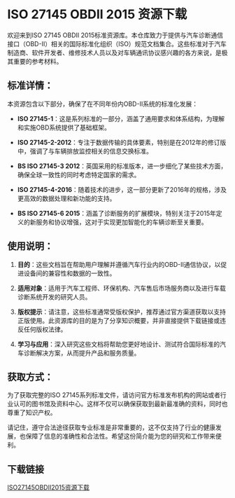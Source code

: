 # ISO 27145 OBDII 2015 资源下载

欢迎来到ISO 27145 OBDII 2015标准资源库。本仓库致力于提供与汽车诊断通信接口（OBD-II）相关的国际标准化组织（ISO）规范文档集合。这些标准对于汽车制造商、软件开发者、维修技术人员以及对车辆通讯协议感兴趣的各方来说，是极其重要的参考材料。

## 标准详情：

本资源包含以下部分，确保了在不同年份内OBD-II系统的标准化发展：

- **ISO 27145-1**：这是系列标准的一部分，涵盖了通用要求和体系结构，为理解和实施OBD系统提供了基础框架。
  
- **ISO 27145-2-2012**：专注于数据传输的具体要素，特别是在2012年的修订版中，强调了与车辆排放监控相关的信息交换标准。
  
- **BS ISO 27145-3 2012**：英国采用的标准版本，进一步细化了某些技术方面，确保全球一致性的同时考虑特定国家的需求。
  
- **ISO 27145-4-2016**：随着技术的进步，这一部分更新了2016年的规格，涉及更高效的数据处理和新功能的支持。
  
- **BS ISO 27145-6 2015**：涵盖了诊断服务的扩展模块，特别关注于2015年定义的新服务和协议增强，这对于实现更加智能化的车辆诊断至关重要。

## 使用说明：

1. **目的**：这些文档旨在帮助用户理解并遵循汽车行业内的OBD-II通信协议，以促进设备间的兼容性和数据的一致性。
   
2. **适用对象**：适用于汽车工程师、环保机构、汽车售后市场服务商以及进行车载诊断系统开发的研究人员。

3. **版权提示**：请注意，这些标准通常受版权保护，推荐通过官方渠道获取以支持正版使用。此资源库的目的是为了分享知识概要，并非直接提供下载链接或违反任何版权法律。

4. **学习与应用**：深入研究这些文档将帮助您更好地设计、测试符合国际标准的汽车诊断解决方案，从而提升产品和服务质量。

## 获取方式：

为了获取完整的ISO 27145系列标准文件，请访问官方标准发布机构的网站或者行业认可的图书馆及资料中心。这样不仅可以确保获取到最新最准确的资料，同时也尊重了知识产权。

请记住，遵守合法途径获取专业标准是非常重要的，这不仅支持了行业的健康发展，也保障了信息的准确性和合法性。希望这份简介能为您的研究和工作带来便利。

## 下载链接

[ISO27145OBDII2015资源下载](https://pan.quark.cn/s/bd974836eb7a)